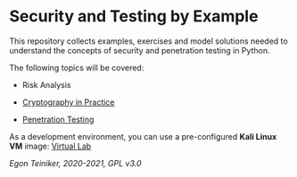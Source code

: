 # Security and Testing by Example

This repository collects examples, exercises and model solutions needed to understand 
the concepts of security and penetration testing in Python. 

The following topics will be covered:

* Risk Analysis

* [Cryptography in Practice](https://github.com/teiniker/teiniker-lectures-securitytesting/tree/main/cryptography)

* [Penetration Testing](https://github.com/teiniker/teiniker-lectures-securitytesting/tree/main/penetration-testing)

As a development environment, you can use a pre-configured **Kali Linux VM** image:
[Virtual Lab](https://drive.google.com/drive/folders/1AzsF4Mvh1HJ8k6OW5W5hQ5CF0HdqA51l)

*Egon Teiniker, 2020-2021, GPL v3.0*
 
